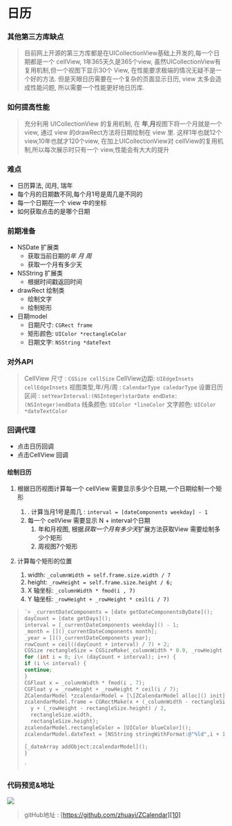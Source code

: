 # 日历
### 其他第三方库缺点
> 目前网上开源的第三方库都是在UICollectionView基础上开发的,每一个日期都是一个 cellView, 1年365天久是365个view, 虽然UICollectionView有复用机制,但一个视图下显示30个 View, 在性能要求极端的情况无疑不是一个好的方法. 
> 但是天眼日历需要在一个复杂的页面显示日历, view 太多会造成性能问题, 所以需要一个性能更好地日历库.


### 如何提高性能
> 充分利用 UICollectionView 的复用机制, 在 **年**,**月**视图下将一个月就是一个 view, 通过 view 的drawRect方法将日期绘制在 view 里. 
> 这样1年也就12个 view,10年也就才120个view, 在加上UICollectionView对 cellView的复用机制,所以每次展示时只有一个 view,性能会有大大的提升


### 难点
- 日历算法, 闰月, 瑞年
- 每个月的日期数不同,每个月1号是周几是不同的
- 每一个日期在一个 view 中的坐标
- 如何获取点击的是哪个日期


### 前期准备
- NSDate 扩展类
	- 获取当前日期的*年* *月* *周*
	- 获取一个月有多少天
- NSString 扩展类
	- 根据时间戳返回时间
- drawRect 绘制类
	- 绘制文字
	- 绘制矩形
- 日期model
	- 日期尺寸: ```CGRect frame```
	- 矩形颜色: ```UIColor *rectangleColor```
	- 日期文字: ```NSString *dateText```


### 对外API
> CellView 尺寸 : ```CGSize cellSize```
> CellView边距: ```UIEdgeInsets cellEdgeInsets``` 
> 视图类型,年/月/周 : ```CalendarType caledarType```
> 设置日历区间 : ```setYearInterval:(NSInteger)starDate endDate:(NSInteger)endData```
> 线条颜色: ```UIColor *lineColor```
> 文字颜色: ```UIColor *dateTextColor```


### 回调代理
- 点击日历回调
- 点击CellView 回调


#### 绘制日历
1. 根据日历视图计算每一个 cellView 需要显示多少个日期,一个日期绘制一个矩形
	1. . 计算当月1号是周几 : ```interval = [dateComponents weekday] - 1```
	2. 每一个 cellView 需要显示 N + interval个日期
		1. 年和月视图, 根据*获取一个月有多少天*扩展方法获取View 需要绘制多少个矩形
		2. 周视图7个矩形


2. 计算每个矩形的位置
	1. width: ```_columnWidth = self.frame.size.width / 7```
	2. height: ```_rowHeight = self.frame.size.height / 6;```  
	3. X 轴坐标: ```_columnWidth * fmod(i , 7)```
	4. Y 轴坐标: ```_rowHeight + _rowHeight * ceil(i / 7)```


> ```objective-c
> `> _currentDateComponents = [date getDateComponentsByDate]();	
> dayCount = [date getDays]();
> interval = [_currentDateComponents weekday]() - 1;
> _month = []()_currentDateComponents month];
> _year = []()_currentDateComponents year];
> rowCount = ceil((dayCount + interval) / 7) + 2;	
> CGSize rectangleSize = CGSizeMake(_columnWidth * 0.9, _rowHeight * 0.9);
> for (int i = 0; i\< (dayCount + interval); i++) {
> if (i \< interval) {
> continue;
> }
> CGFloat x = _columnWidth * fmod(i , 7);
> CGFloat y = _rowHeight + _rowHeight * ceil(i / 7);	
> ZCalendarModel *zcalendarModel = [\[ZCalendarModel alloc]() init];
> zcalendarModel.frame = CGRectMake(x + (_columnWidth - rectangleSize.width) / 2,
>   y + (_rowHeight - rectangleSize.height) / 2,
>   rectangleSize.width,
>   rectangleSize.height);
> zcalendarModel.rectangleColor = [UIColor blueColor]();
> zcalendarModel.dateText = [NSString stringWithFormat:@"%ld",i + 1 - interval]();
> 
> [_dateArray addObject:zcalendarModel]();
> }
> ```
> `
### 代码预览&地址
 ![][image-1]

> gitHub地址 : [https://github.com/zhuayi/ZCalendar][10]

[10]:	https://github.com/zhuayi/ZCalendar

[image-1]:	http://ww3.sinaimg.cn/bmiddle/687dbab7jw1er8mjqkltij20hs0vk780.jpg